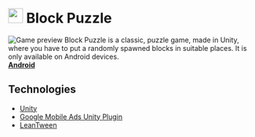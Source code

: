 # <img src="https://szaredko.com/block-puzzle/logotype-full-res.png" width="30"> Block Puzzle #
![Game preview](https://szaredko.com/block-puzzle/game-preview.png)
Block Puzzle is a classic, puzzle game, made in Unity, where you have to put a randomly spawned blocks in suitable places. It is only available on Android devices.  
**[Android](https://play.google.com/store/apps/details?id=com.szaredko.blockpuzzle)**

## Technologies
* [Unity](https://unity.com/)
* [Google Mobile Ads Unity Plugin](https://github.com/googleads/googleads-mobile-unity)
* [LeanTween](https://assetstore.unity.com/packages/tools/animation/leantween-3595)
